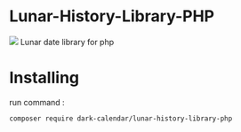 # Lunar-History-Library-PHP
![](https://banners.beyondco.de/Lunar%20Date.png?theme=dark&packageManager=composer+require&packageName=dark-calendar/lunar-history-library-php&pattern=architect&style=style_1&description=Lunar+date+library+for+PHP&md=1&showWatermark=1&fontSize=100px&images=calendar)
Lunar date library for php

# Installing
run command :
```bash
composer require dark-calendar/lunar-history-library-php
```

